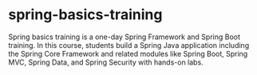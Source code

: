 # spring-basics-training
Spring basics training is a one-day Spring Framework and Spring Boot training. In this course, students build a Spring Java application including the Spring Core Framework and related modules like Spring Boot, Spring MVC, Spring Data, and Spring Security with hands-on labs.
